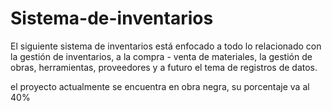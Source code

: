 # Sistema-de-inventarios
El siguiente sistema de inventarios está enfocado a todo lo relacionado con la gestión de inventarios, a la compra - venta de materiales, la gestión de obras, herramientas, proveedores y a futuro el tema de registros de datos.

el proyecto actualmente se encuentra en obra negra, su porcentaje va al 40% 
